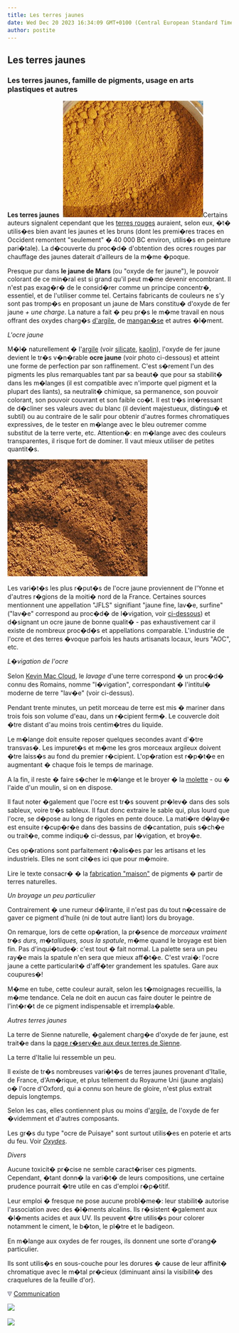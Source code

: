 ```yaml
---
title: Les terres jaunes
date: Wed Dec 20 2023 16:34:09 GMT+0100 (Central European Standard Time)
author: postite
---
```


## Les terres jaunes
### Les terres jaunes, famille de pigments, usage en arts plastiques et autres
 **Les terres jaunes**  ![](images/oxydedeferjauneversionweb.jpg)Certains auteurs signalent cependant que les [terres rouges](terresrouges.html) auraient, selon eux, �t� utilis�es bien avant les jaunes et les bruns (dont les premi�res traces en Occident remontent "seulement" � 40 000 BC environ, utilis�s en peinture pari�tale). La d�couverte du proc�d� d'obtention des ocres rouges par chauffage des jaunes daterait d'ailleurs de la m�me �poque.

Presque pur dans **le jaune de Mars** (ou "oxyde de fer jaune"), le pouvoir colorant de ce min�ral est si grand qu'il peut m�me devenir encombrant. Il n'est pas exag�r� de le consid�rer comme un principe concentr�, essentiel, et de l'utiliser comme tel. Certains fabricants de couleurs ne s'y sont pas tromp�s en proposant un jaune de Mars constitu� d'oxyde de fer jaune _+ une charge_. La nature a fait � peu pr�s le m�me travail en nous offrant des oxydes charg�s [d'argile](argile.html), de [mangan�se](manganese.html) et autres �l�ment.

_L'ocre jaune_

M�l� naturellement � l'[argile](argile.html) (voir [silicate](silicate.html), [kaolin](kaolin.html)), l'oxyde de fer jaune devient le tr�s v�n�rable **ocre jaune** (voir photo ci-dessous) et atteint une forme de perfection par son raffinement. C'est s�rement l'un des pigments les plus remarquables tant par sa beaut� que pour sa stabilit� dans les m�langes (il est compatible avec n'importe quel pigment et la plupart des liants), sa neutralit� chimique, sa permanence, son pouvoir colorant, son pouvoir couvrant et son faible co�t. Il est tr�s int�ressant de d�cliner ses valeurs avec du blanc (il devient majestueux, distingu� et subtil) ou au contraire de le salir pour obtenir d'autres formes chromatiques expressives, de le tester en m�lange avec le bleu outremer comme substitut de la terre verte, etc. Attention�: en m�lange avec des couleurs transparentes, il risque fort de dominer. Il vaut mieux utiliser de petites quantit�s.

![](images/ocrejauneversionweb.jpg)

Les vari�t�s les plus r�put�s de l'ocre jaune proviennent de l'Yonne et d'autres r�gions de la moiti� nord de la France. Certaines sources mentionnent une appellation "JFLS" signifiant "jaune fine, lav�e, surfine" ("lav�e" correspond au proc�d� de l�vigation, voir [ci-dessous](terresjaunes.html#levigation)) et d�signant un ocre jaune de bonne qualit� - pas exhaustivement car il existe de nombreux proc�d�s et appellations comparable. L'industrie de l'ocre et des terres �voque parfois les hauts artisanats locaux, leurs "AOC", etc.

_L�vigation de l'ocre_

Selon [Kevin Mac Cloud](livres.html#maccloud), le _lavage_ d'une terre correspond � un proc�d� connu des Romains, nomme "l�vigation", correspondant � l'intitul� moderne de terre "lav�e" (voir ci-dessus).

Pendant trente minutes, un petit morceau de terre est mis � mariner dans trois fois son volume d'eau, dans un r�cipient ferm�. Le couvercle doit �tre distant d'au moins trois centim�tres du liquide.

Le m�lange doit ensuite reposer quelques secondes avant d'�tre transvas�. Les impuret�s et m�me les gros morceaux argileux doivent �tre laiss�s au fond du premier r�cipient. L'op�ration est r�p�t�e en augmentant � chaque fois le temps de marinage.

A la fin, il reste � faire s�cher le m�lange et le broyer � la [molette](molette.html) - ou � l'aide d'un moulin, si on en dispose.

Il faut noter �galement que l'ocre est tr�s souvent pr�lev� dans des sols sableux, voire tr�s sableux. Il faut donc extraire le sable qui, plus lourd que l'ocre, se d�pose au long de rigoles en pente douce. La mati�re d�lay�e est ensuite r�cup�r�e dans des bassins de d�cantation, puis s�ch�e ou trait�e, comme indiqu� ci-dessus, par l�vigation, et broy�e.

Ces op�rations sont parfaitement r�alis�es par les artisans et les industriels. Elles ne sont cit�es ici que pour m�moire.

Lire le texte consacr� � la [fabrication "maison"](terrespigments.html#fabriquersonproprepigment) de pigments � partir de terres naturelles.

_Un broyage un peu particulier_

Contrairement � une rumeur d�lirante, il n'est pas du tout n�cessaire de gaver ce pigment d'huile (ni de tout autre liant) lors du broyage.

On remarque, lors de cette op�ration, la pr�sence de _morceaux vraiment tr�s durs, m�talliques, sous la spatule_, m�me quand le broyage est bien fin. Pas d'inqui�tude�: c'est tout � fait normal. La palette sera un peu ray�e mais la spatule n'en sera que mieux aff�t�e. C'est vrai�: l'ocre jaune a cette particularit� d'aff�ter grandement les spatules. Gare aux coupures�!

M�me en tube, cette couleur aurait, selon les t�moignages recueillis, la m�me tendance. Cela ne doit en aucun cas faire douter le peintre de l'int�r�t de ce pigment indispensable et irrempla�able.

_Autres terres jaunes_

La terre de Sienne naturelle, �galement charg�e d'oxyde de fer jaune, est trait�e dans la [page r�serv�e aux deux terres de Sienne](terresdesienne.html).

La terre d'Italie lui ressemble un peu.

Il existe de tr�s nombreuses vari�t�s de terres jaunes provenant d'Italie, de France, d'Am�rique, et plus tellement du Royaume Uni (jaune anglais) o� l'ocre d'Oxford, qui a connu son heure de gloire, n'est plus extrait depuis longtemps.

Selon les cas, elles contiennent plus ou moins d'[argile](argile.html), de l'oxyde de fer �videmment et d'autres composants.

Les gr�s du type "ocre de Puisaye" sont surtout utilis�es en poterie et arts du feu. Voir _[Oxydes](oxydes.html)_.

_Divers_

Aucune toxicit� pr�cise ne semble caract�riser ces pigments. Cependant, �tant donn� la vari�t� de leurs compositions, une certaine prudence pourrait �tre utile en cas d'emploi r�p�titif.

Leur emploi � fresque ne pose aucune probl�me�: leur stabilit� autorise l'association avec des �l�ments alcalins. Ils r�sistent �galement aux �l�ments acides et aux UV. Ils peuvent �tre utilis�s pour colorer notamment le ciment, le b�ton, le pl�tre et le badigeon.

En m�lange aux oxydes de fer rouges, ils donnent une sorte d'orang� particulier.

Ils sont utilis�s en sous-couche pour les dorures � cause de leur affinit� chromatique avec le m�tal pr�cieux (diminuant ainsi la visibilit� des craquelures de la feuille d'or).



![](images/flechebas.gif) [Communication](http://www.artrealite.com/annonceurs.htm) 

[![](https://cbonvin.fr/sites/regie.artrealite.com/visuels/campagne1.png)](index-2.html#20131014)

![](https://cbonvin.fr/sites/regie.artrealite.com/visuels/campagne2.png)